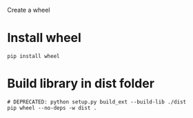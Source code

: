 Create a wheel 

# Install wheel  
```shell  
pip install wheel 
```

# Build library in dist folder
```shell 
# DEPRECATED: python setup.py build_ext --build-lib ./dist
pip wheel --no-deps -w dist . 

```
